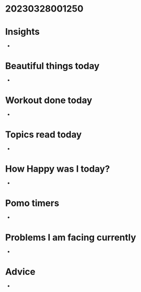# 20230328001250 


# Insights

-

# Beautiful things today

-

# Workout done today

-

# Topics read today

-

# How Happy was I today?

-

# Pomo timers

-

# Problems I am facing currently

-

# Advice

- 
